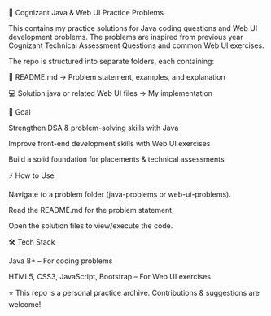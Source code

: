 🚀 Cognizant Java & Web UI Practice Problems

This contains my practice solutions for Java coding questions and Web UI development problems.
The problems are inspired from previous year Cognizant Technical Assessment Questions and common Web UI exercises.

The repo is structured into separate folders, each containing:

📄 README.md → Problem statement, examples, and explanation

💻 Solution.java or related Web UI files → My implementation



🎯 Goal

Strengthen DSA & problem-solving skills with Java

Improve front-end development skills with Web UI exercises

Build a solid foundation for placements & technical assessments


⚡ How to Use

Navigate to a problem folder (java-problems or web-ui-problems).

Read the README.md for the problem statement.

Open the solution files to view/execute the code.


🛠️ Tech Stack

Java 8+ – For coding problems

HTML5, CSS3, JavaScript, Bootstrap – For Web UI exercises



⭐ This repo is a personal practice archive. Contributions & suggestions are welcome!

